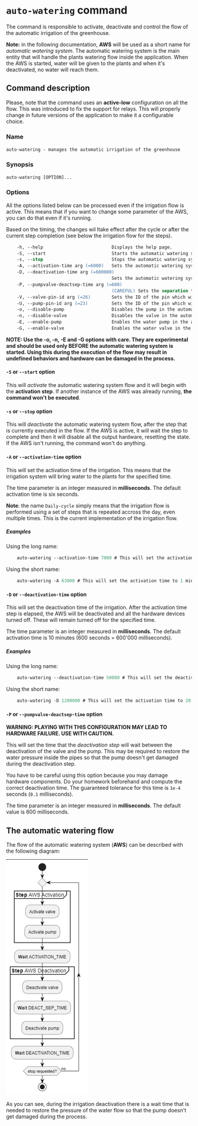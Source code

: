# `auto-watering` command

The command is responsible to activate, deactivate and control the flow of the automatic irrigation of the greenhouse.

**Note:** in the following documentation, **AWS** will be used as a short name for *automatic watering system*. The automatic watering system is the main entity that will handle the plants watering flow inside the application. When the AWS is started, water will be given to the plants and when it's deactivated, no water will reach them.

## Command description

Please, note that the command uses an **active-low** configuration on all the flow. This was introduced to fix the support for relays. This will properly change in future versions of the application to make it a configurable choice.

### Name

    auto-watering - manages the automatic irrigation of the greenhouse

### Synopsis

    auto-watering [OPTION]...

### Options

All the options listed below can be processed even if the irrigation flow is active. This means that if you want to change some parameter of the AWS, you can do that even if it's running.

Based on the timing, the changes wil ltake effect after the cycle or after the current step completion (see below the irrigation flow for the steps).

```ps
    -h, --help                          Displays the help page.
    -S, --start                         Starts the automatic watering system in Daily-Cycle mode.
    -s, --stop                          Stops the automatic watering system waiting for resources to be released.
    -A, --activation-time arg (=6000)   Sets the automatic watering system activation time (expressed in ms).
    -D, --deactivation-time arg (=600000)
                                        Sets the automatic watering system deactivation time (expressed in ms).
    -P, --pumpvalve-deactsep-time arg (=600)
                                        (CAREFUL) Sets the separation time (espressed in ms) between the pump deactivation and the valve one. WARNING: PLAYING WITH THIS CONFIGURATION MAY LEAD TO HARDWARE FAILURE. USE WITH CAUTION.
    -V, --valve-pin-id arg (=26)        Sets the ID of the pin which will receive the output jumpers that will power up the water valve.
    -U, --pump-pin-id arg (=23)         Sets the ID of the pin which will receive the output jumpers that will power up the water pump.
    -o, --disable-pump                  Disables the pump in the automatic watering system cycles.
    -n, --disable-valve                 Disables the valve in the automatic watering system cycles.
    -E, --enable-pump                   Enables the water pump in the automatic watering system cycles.
    -G, --enable-valve                  Enables the water valve in the automatic watering system cycles.

```

**NOTE: Use the -o, -n, -E and -G options with care. They are experimental and should be used only BEFORE the automatic watering system is started. Using this during the execution of the flow may result in undefined behaviors and hardware can be damaged in the process.**

#### `-S` or `--start` option

This will *activate* the automatic watering system flow and it will begin with the **activation step**. If another instance of the AWS was already running, **the command won't be executed**.

#### `-s` or `--stop` option

This will *deactivate* the automatic watering system flow, after the step that is currently executed in the flow. If the AWS is active, it will wait the step to complete and then it will disable all the output hardware, resetting the state. If the AWS isn't running, the command won't do anything.

#### `-A` or `--activation-time` option

This will set the activation time of the irrigation. This means that the irrigation system will bring water to the plants for the specified time.

The time parameter is an integer measured in **milliseconds**. The default activation time is six seconds.

**Note**: the name `Daily-cycle` simply means that the irrigation flow is performed using a set of steps that is repeated accross the day, even multiple times. This is the current implementation of the irrigation flow.

##### Examples

Using the long name:

```ps
    auto-watering --activation-time 7000 # This will set the activation time to 7 seconds.
```

Using the short name:

```ps
    auto-watering -A 63000 # This will set the activation time to 1 minute and 3 seconds.
```

#### `-D` or `--deactivation-time` option

This will set the deactivation time of the irrigation. After the activation time step is elapsed, the AWS will be deactivated and all the hardware devices turned off. These will remain turned off for the specified time.

The time parameter is an integer measured in **milliseconds**. The default activation time is 10 minutes (600 seconds = 600'000 milliseconds).

##### Examples

Using the long name:

```ps
    auto-watering --deactivation-time 50000 # This will set the deactivation time to 50 seconds.
```

Using the short name:

```ps
    auto-watering -D 1200000 # This will set the activation time to 20 minutes.
```

#### `-P` or `--pumpvalve-deactsep-time` option

**WARNING: PLAYING WITH THIS CONFIGURATION MAY LEAD TO HARDWARE FAILURE. USE WITH CAUTION.**

This will set the time that the *deactivation step* will wait between the deactivation of the valve and the pump. This may be required to restore the water pressure inside the pipes so that the pump doesn't get damaged during the deactivation step.

You have to be careful using this option because you may damage hardware components. Do your homework beforehand and compute the correct deactivation time. The guaranteed tolerance for this time is `1e-4` seconds (`0.1` milliseconds).

The time parameter is an integer measured in **milliseconds**. The default value is 600 milliseconds.

## The automatic watering flow

The flow of the automatic watering system (**AWS**) can be described with the following diagram:

![Alt text](aws-flow.png)

As you can see, during the irrigation deactivation there is a wait time that is needed to restore the pressure of the water flow so that the pump doesn't get damaged during the process.
